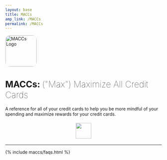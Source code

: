 ```yaml
---
layout: base
title: MACCs
amp_link: /MACCs
permalink: /MACCs
---
```

<main class="plain-container">
    <img src="{{ relative_url }}/assets/img/MACCs-Logo.png" alt="MACCs Logo" width="100px" style="border: 1px solid #eee; border-radius: 15px;" />
    <h1>MACCs: <span style="font-weight: 100;">("Max") Maximize All Credit Cards</span></h1>
    <p>A reference for all of your credit cards to help you be more mindful of your spending and maximize rewards for your credit cards.</p>
    <div style="margin: 20px auto; text-align: center;">
        <a alt="MACCs iOS App Store Link" href="https://apps.apple.com/us/app/maccs-credit-card-reference/id1554705198"><img src="{{ base_url }}/assets/img/Download_on_the_App_Store_Badge_US-UK_RGB_blk_092917.svg" height="50px" /></a>
    </div>
</main>

<hr class="divider" />

{% include maccs/faqs.html %}

